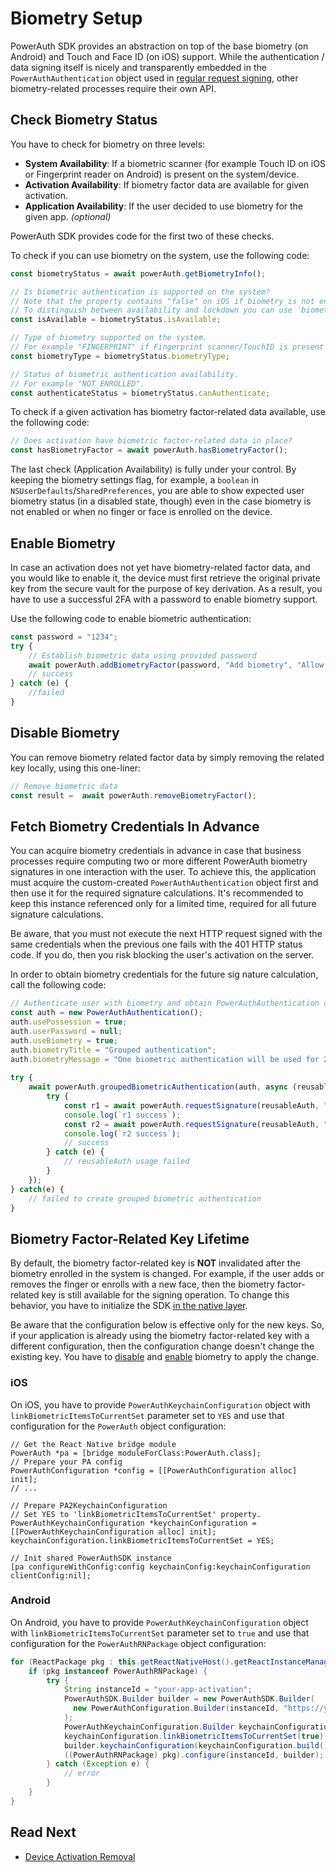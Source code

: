 # Biometry Setup

PowerAuth SDK provides an abstraction on top of the base biometry (on Android) and Touch and Face ID (on iOS) support. While the authentication / data signing itself is nicely and transparently embedded in the `PowerAuthAuthentication` object used in [regular request signing](Data-Signing.md), other biometry-related processes require their own API.

## Check Biometry Status

You have to check for biometry on three levels:

- **System Availability**: If a biometric scanner (for example Touch ID on iOS or Fingerprint reader on Android) is present on the system/device.
- **Activation Availability**: If biometry factor data are available for given activation.
- **Application Availability**: If the user decided to use biometry for the given app. _(optional)_

PowerAuth SDK provides code for the first two of these checks.

To check if you can use biometry on the system, use the following code:

```javascript
const biometryStatus = await powerAuth.getBiometryInfo();

// Is biometric authentication is supported on the system?
// Note that the property contains "false" on iOS if biometry is not enrolled or if it has been locked down. 
// To distinguish between availability and lockdown you can use `biometryType` and `canAuthenticate`.
const isAvailable = biometryStatus.isAvailable;

// Type of biometry supported on the system.
// For example "FINGERPRINT" if Fingerprint scanner/TouchID is present on the device
const biometryType = biometryStatus.biometryType;

// Status of biometric authentication availability.
// For example "NOT_ENROLLED". 
const authenticateStatus = biometryStatus.canAuthenticate;
```

To check if a given activation has biometry factor-related data available, use the following code:

```javascript
// Does activation have biometric factor-related data in place?
const hasBiometryFactor = await powerAuth.hasBiometryFactor();
```

The last check (Application Availability) is fully under your control. By keeping the biometry settings flag, for example, a `boolean` in `NSUserDefaults`/`SharedPreferences`, you are able to show expected user biometry status (in a disabled state, though) even in the case biometry is not enabled or when no finger or face is enrolled on the device.

## Enable Biometry

In case an activation does not yet have biometry-related factor data, and you would like to enable it, the device must first retrieve the original private key from the secure vault for the purpose of key derivation. As a result, you have to use a successful 2FA with a password to enable biometry support.

Use the following code to enable biometric authentication:

```javascript
const password = "1234";
try {
    // Establish biometric data using provided password
    await powerAuth.addBiometryFactor(password, "Add biometry", "Allow biometry factor");
    // success
} catch (e) {
    //failed
}
```

## Disable Biometry

You can remove biometry related factor data by simply removing the related key locally, using this one-liner:

```javascript
// Remove biometric data
const result =  await powerAuth.removeBiometryFactor();
```

## Fetch Biometry Credentials In Advance

You can acquire biometry credentials in advance in case that business processes require computing two or more different PowerAuth biometry signatures in one interaction with the user. To achieve this, the application must acquire the custom-created `PowerAuthAuthentication` object first and then use it for the required signature calculations. It's recommended to keep this instance referenced only for a limited time, required for all future signature calculations.

Be aware, that you must not execute the next HTTP request signed with the same credentials when the previous one fails with the 401 HTTP status code. If you do, then you risk blocking the user's activation on the server.

In order to obtain biometry credentials for the future sig  nature calculation, call the following code:

```javascript
// Authenticate user with biometry and obtain PowerAuthAuthentication credentials for future signature calculation.
const auth = new PowerAuthAuthentication();
auth.usePossession = true;
auth.userPassword = null;
auth.useBiometry = true;
auth.biometryTitle = "Grouped authentication";
auth.biometryMessage = "One biometric authentication will be used for 2 operations.";
    
try {
    await powerAuth.groupedBiometricAuthentication(auth, async (reusableAuth) => {
        try {
            const r1 = await powerAuth.requestSignature(reusableAuth, "POST", "/operation/test", "{jsonbody: \"test1\"}");
            console.log(`r1 success`);
            const r2 = await powerAuth.requestSignature(reusableAuth, "POST", "/operation/test2", "{jsonbody: \"test2\"}");
            console.log(`r2 success`);
            // success
        } catch (e) {
            // reusableAuth usage failed    
        }
    });
} catch(e) {
    // failed to create grouped biometric authentication
}
```

## Biometry Factor-Related Key Lifetime

By default, the biometry factor-related key is **NOT** invalidated after the biometry enrolled in the system is changed. For example, if the user adds or removes the finger or enrolls with a new face, then the biometry factor-related key is still available for the signing operation. To change this behavior, you have to initialize the SDK [in the native layer](Configuration.md#configuration-from-native-code). 

Be aware that the configuration below is effective only for the new keys. So, if your application is already using the biometry factor-related key with a different configuration, then the configuration change doesn't change the existing key. You have to [disable](#disable-biometry) and [enable](#enable-biometry) biometry to apply the change.

### iOS

On iOS, you have to provide `PowerAuthKeychainConfiguration` object with `linkBiometricItemsToCurrentSet` parameter set to `YES` and use that configuration for the `PowerAuth` object configuration:

```objc
// Get the React Native bridge module
PowerAuth *pa = [bridge moduleForClass:PowerAuth.class];
// Prepare your PA config
PowerAuthConfiguration *config = [[PowerAuthConfiguration alloc] init];
// ...

// Prepare PA2KeychainConfiguration
// Set YES to 'linkBiometricItemsToCurrentSet' property.
PowerAuthKeychainConfiguration *keychainConfiguration = [[PowerAuthKeychainConfiguration alloc] init];
keychainConfiguration.linkBiometricItemsToCurrentSet = YES;

// Init shared PowerAuthSDK instance
[pa configureWithConfig:config keychainConfig:keychainConfiguration clientConfig:nil];
```

### Android

On Android, you have to provide `PowerAuthKeychainConfiguration` object with `linkBiometricItemsToCurrentSet` parameter set to `true` and use that configuration for the `PowerAuthRNPackage` object configuration:

```java
for (ReactPackage pkg : this.getReactNativeHost().getReactInstanceManager().getPackages()) {
    if (pkg instanceof PowerAuthRNPackage) {
        try {
            String instanceId = "your-app-activation";
            PowerAuthSDK.Builder builder = new PowerAuthSDK.Builder(
              new PowerAuthConfiguration.Builder(instanceId, "https://your-powerauth-endpoint.com/", "APPLICATION_KEY", "APPLICATION_SECRET", "KEY_SERVER_MPK").build()
            );
            PowerAuthKeychainConfiguration.Builder keychainConfiguration = new PowerAuthKeychainConfiguration.Builder();
            keychainConfiguration.linkBiometricItemsToCurrentSet(true);
            builder.keychainConfiguration(keychainConfiguration.build());
            ((PowerAuthRNPackage) pkg).configure(instanceId, builder);
        } catch (Exception e) {
            // error
        }
    }
}
```

## Read Next

- [Device Activation Removal](Device-Activation-Removal.md)
